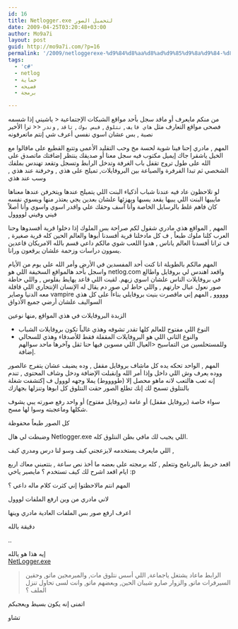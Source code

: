 ```yaml
---
id: 16
title: Netlogger.exe لتحميل الصور
date: 2009-04-25T03:20:48+03:00
author: Mo9a7i
layout: post
guid: http://mo9a7i.com/?p=16
permalink: '/2009/netloggerexe-%d9%84%d8%aa%d8%ad%d9%85%d9%8a%d9%84-%d8%a7%d9%84%d8%b5%d9%88%d8%b1/'
tags:
  - 'c#'
  - netlog
  - حماية
  - فضيحه
  - برمجة

---
```

من منكم مايعرف أو ماقد سجل بأحد مواقع الشبكات الإجتماعية < ياشيني إذا شسمه فصحى
مواقع التعارف مثل `هاي فايف` , `نتلوق` , `فيس بوك` , `تاقد` , `وندر` << ترا الأخير نصبة , بس عشان اسوي نفسي أعرف شي إنتم ماتعرفونه

المهم ,
مادري إحنا فينا شوية لحسة مخ وحب التقليد الأعمى وتتبع القطيع على ماقالوا مع الخيل ياشقرا
جاك إيميل مكتوب فيه سجل معنا أو صديقك ينتظر إضافتك ماتصدق على الله على طول تروح تقفل باب الغرفة وتدخل الرابط وتسجل
وتقعد تهندس بملفك الشخصي ثم تبدا الفرفرة والصياعة بين البروفايلات, تميلح على هذي , وخرفنة عند هذي , وسب عند هذي

لو تلاحظون عاد فيه عندنا شباب أذكياء
البنت اللي يتميلح عندها ويتخرفن عندها معناها مايبيها
البنت اللي يبيها يقعد يسبها ويهزئها علشان بعدين يجي يعتذر منها ويسوي نفسه كان فاهم غلط بالرسايل الخاصة وأنا آسف وحقك علي واقدر اسوي واسوي وأنا أصلاً فيني وفيني لوووول

المهم , المواقع هذي مادري شقول لكم صراحة بس الملوك إذا دخلوا قرية أفسدوها
وحنا العرب كلنا ملوك طبعاً , ف كل مادخلنا قرية أفسدنا أبوها
والعالم الحين كله قرية صغيرة , ف ترانا أفسدنا العالم ياناس , هدوا اللعب شوي مالكم داعي قسم بالله الامريكان قاعدين يسوون دراسات وزحمة علشان يرقعون ورانا.

المهم مالكم بالطويلة
انا كنت أحد المفسدين في الأرض وأمر الله علي يوم من الأيام واسجل بأحد هالمواقع السخيفة اللي هو netlog.com واقعد اهندس لي بروفايل واطالع في بروفايلات الناس علشان اسوي زيهم. لقيت اللي قاعد يهايط بفلوس , واللي حاطة صور نعول عيال حارتهم , واللي حاط لي صور دم يقال له الإنسان الإنتحاري اللي قافلة معه الدنيا وصاير vampire ووووو , المهم إني ماقصرت بنيت بروفايلي بناءاً على كل هذي السواليف علشان أرضي جميع الأذواق

الزبدة
البروفايلات في هذي المواقع ,منها نوعين

* النوع اللي مفتوح للعالم كلها تقدر تشوفه وهذي غالباً تكون بروفايلات الشباب
* والنوع الثاني اللي هو البروفايلات المقفلة فقط للأصدقاء وهذي للسحالي وللمستحلسين من التماسيح <العيال اللي مسوين فيها حنا ثقل وآخرها ماحد سوالهم إضافة.

المهم , الواحد تحكه يده كل ماشاف بروفايل مقفل , وده يضيف عشان يتفرج عالصور ووده يعرف وش اللي داخل وإذا أمر الله وإنقبلت الإضافة ودخل وشاف المحتوى , تندم إنه تعب هالتعب لانه ماهو محصل إلا (طووووط) يملا وجهه لووول
ف إكتشفت شغلة بالنتلوق تسمح لك إنك تطلع الصور حقت النتلوق كل ابوها وتنزلها بجهازك

سواء خاصة (بروفايل مقفل) أو عامة (بروفايل مفتوح) أو واحد رفع صورته يبي يشوف شكلها وماعجبته وسوا لها مسح.

كل الصور طبعاً محفوظة

وضبطت لي هال Netlogger.exe اللي يجيب لك مافي بطن النتلوق كله.

اللي مايعرف يستخدمه لايزعجني كيف وسو لنا درس ومدري كيف ,

اقعد خربط بالبرنامج وتتعلم , كله برمجته على بعضه ما أخذ نص ساعة , بتتعبني معاك اربع ايام اقعد اشرح لك كيف تستخدم ؟ مايصير ياخي :p

المهم انتم مالاحظتوا إني كثرت كلام ماله داعي ؟

لاني مادري من وين ارفع الملفات لووول

اعرف ارفع صور بس الملفات العادية مادري وينها

دقيقة بالله

..

إيه هذا هو يالله  
[NetLogger.exe](http://www.mo9a7i.com/downloads/NetLogger.exe)
> الرابط ماعاد يشتغل ياجماعة, اللي أسس نتلوق مات, والمبرمجين ماتو, وحقين السيرفرات ماتو, والزوار صارو شيبان الحين, وبعضهم ماتو, وانت لسى تحاول تنزل الملف ؟

اتمنى إنه يكون بسيط ويعجبكم

تشاو
